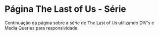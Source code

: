 # Página The Last of Us - Série

Continuação da página sobre a série de The Last of Us utilizando DIV's e Media Queries para responsividade
